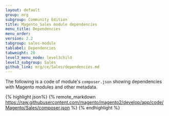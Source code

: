 ```yaml
---
layout: default
group: mrg
subgroup: Community Edition
title: Magento_Sales module dependencies
menu_title: Dependencies
menu_order:
version: 2.2
tabgroup: sales-module
tablabel: Dependencies
tabweight: 20
level3_menu_node: level3child
level3_subgroup: Sales
github_link: mrg/ce/Sales/dependencies.md
---
```


The following is a code of module's `composer.json` showing dependencies with Magento modules and other metadata.

{% highlight json%}
{% remote_markdown https://raw.githubusercontent.com/magento/magento2/develop/app/code/Magento/Sales/composer.json %}
{% endhighlight %}
